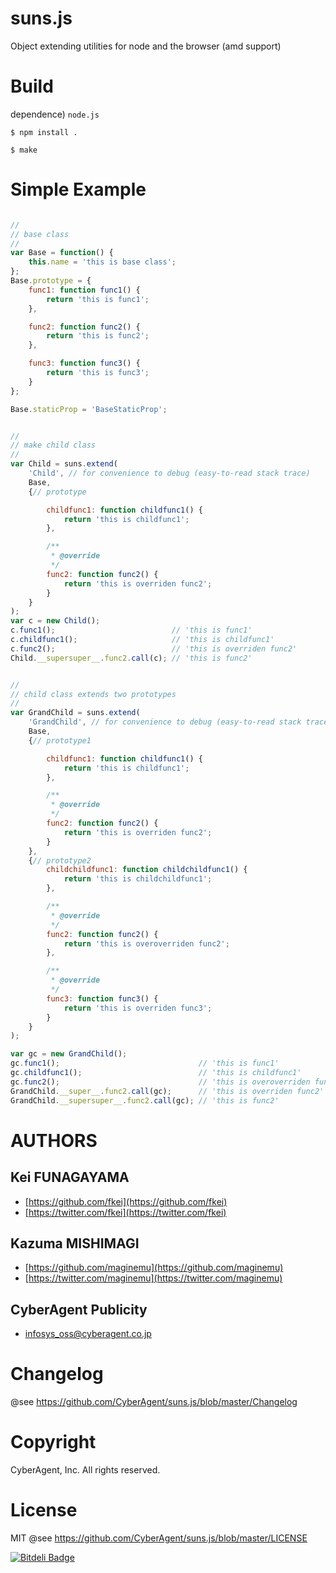 suns.js
========

Object extending utilities for node and the browser (amd support)

# Build

dependence) `node.js`

`$ npm install .`

`$ make`

# Simple Example

```javascript

//
// base class
//
var Base = function() {
    this.name = 'this is base class';
};
Base.prototype = {
    func1: function func1() {
        return 'this is func1';
    },

    func2: function func2() {
        return 'this is func2';
    },

    func3: function func3() {
        return 'this is func3';
    }
};

Base.staticProp = 'BaseStaticProp';


//
// make child class
//
var Child = suns.extend(
    'Child', // for convenience to debug (easy-to-read stack trace)
    Base,
    {// prototype

        childfunc1: function childfunc1() {
            return 'this is childfunc1';
        },

        /**
         * @override
         */
        func2: function func2() {
            return 'this is overriden func2';
        }
    }
);
var c = new Child();
c.func1();                          // 'this is func1'
c.childfunc1();                     // 'this is childfunc1'
c.func2();                          // 'this is overriden func2'
Child.__supersuper__.func2.call(c); // 'this is func2'


//
// child class extends two prototypes
//
var GrandChild = suns.extend(
    'GrandChild', // for convenience to debug (easy-to-read stack trace)
    Base,
    {// prototype1

        childfunc1: function childfunc1() {
            return 'this is childfunc1';
        },

        /**
         * @override
         */
        func2: function func2() {
            return 'this is overriden func2';
        }
    },
    {// prototype2
        childchildfunc1: function childchildfunc1() {
            return 'this is childchildfunc1';
        },

        /**
         * @override
         */
        func2: function func2() {
            return 'this is overoverriden func2';
        },

        /**
         * @override
         */
        func3: function func3() {
            return 'this is overriden func3';
        }
    }
);

var gc = new GrandChild();
gc.func1();                               // 'this is func1'
gc.childfunc1();                          // 'this is childfunc1'
gc.func2();                               // 'this is overoverriden func2'
GrandChild.__super__.func2.call(gc);      // 'this is overriden func2'
GrandChild.__supersuper__.func2.call(gc); // 'this is func2'

```

# AUTHORS

## Kei FUNAGAYAMA

* [https://github.com/fkei](https://github.com/fkei)
* [https://twitter.com/fkei](https://twitter.com/fkei)

## Kazuma MISHIMAGI

* [https://github.com/maginemu](https://github.com/maginemu)
* [https://twitter.com/maginemu](https://twitter.com/maginemu)


## CyberAgent Publicity

* [infosys_oss@cyberagent.co.jp](mailto:infosys_oss@cyberagent.co.jp)

# Changelog

@see https://github.com/CyberAgent/suns.js/blob/master/Changelog

# Copyright

CyberAgent, Inc. All rights reserved.

# License

MIT @see https://github.com/CyberAgent/suns.js/blob/master/LICENSE


[![Bitdeli Badge](https://d2weczhvl823v0.cloudfront.net/CyberAgent/suns.js/trend.png)](https://bitdeli.com/free "Bitdeli Badge")

